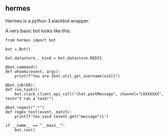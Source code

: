 hermes
---

Hermes is a python 3 slackbot wrapper.

A very basic bot looks like this:

```
from hermes import bot

bot = Bot()

bot.datastore_._kind = bot.datastore.REDIS

@bot.command()
def whoami(event, args):
    print(f"You are {bot.util.get_username(uid)}")

@bot.job(60):
def run_task():
    bot.slack_client.api_call("chat.postMessage", channel="C0XXXXXX", text="I ran a task!")

@bot.regex(r".*")
def regex_test(event, match):
    print(f'You said {event.get("message")}')

if __name__ == "__main__":
    bot.run()
```

